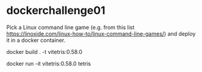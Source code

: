 # dockerchallenge01
Pick a Linux command line game (e.g. from this list https://linoxide.com/linux-how-to/linux-command-line-games/) and deploy it in a docker container.

docker build . -t vitetris:0.58.0

docker run -it vitetris:0.58.0 tetris
